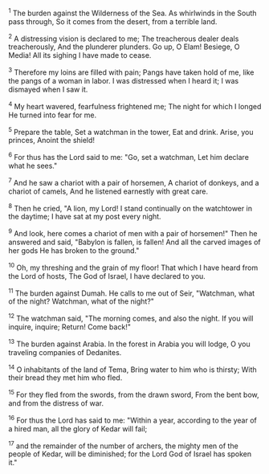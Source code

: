 <sup>1</sup> 
The burden against the Wilderness of the Sea. As whirlwinds in the South pass through, So it comes from the desert, from a terrible land. 

<sup>2</sup> 
A distressing vision is declared to me; The treacherous dealer deals treacherously, And the plunderer plunders. Go up, O Elam! Besiege, O Media! All its sighing I have made to cease. 

<sup>3</sup> 
Therefore my loins are filled with pain; Pangs have taken hold of me, like the pangs of a woman in labor. I was distressed when I heard it; I was dismayed when I saw it. 

<sup>4</sup> 
My heart wavered, fearfulness frightened me; The night for which I longed He turned into fear for me. 

<sup>5</sup> 
Prepare the table, Set a watchman in the tower, Eat and drink. Arise, you princes, Anoint the shield! 

<sup>6</sup> 
For thus has the Lord said to me: "Go, set a watchman, Let him declare what he sees." 

<sup>7</sup> 
And he saw a chariot with a pair of horsemen, A chariot of donkeys, and a chariot of camels, And he listened earnestly with great care. 

<sup>8</sup> 
Then he cried, "A lion, my Lord! I stand continually on the watchtower in the daytime; I have sat at my post every night. 

<sup>9</sup> 
And look, here comes a chariot of men with a pair of horsemen!" Then he answered and said, "Babylon is fallen, is fallen! And all the carved images of her gods He has broken to the ground." 

<sup>10</sup> 
Oh, my threshing and the grain of my floor! That which I have heard from the Lord of hosts, The God of Israel, I have declared to you.

<sup>11</sup> 
The burden against Dumah. He calls to me out of Seir, "Watchman, what of the night? Watchman, what of the night?" 

<sup>12</sup> 
The watchman said, "The morning comes, and also the night. If you will inquire, inquire; Return! Come back!" 

<sup>13</sup> 
The burden against Arabia. In the forest in Arabia you will lodge, O you traveling companies of Dedanites. 

<sup>14</sup> 
O inhabitants of the land of Tema, Bring water to him who is thirsty; With their bread they met him who fled. 

<sup>15</sup> 
For they fled from the swords, from the drawn sword, From the bent bow, and from the distress of war. 

<sup>16</sup> 
For thus the Lord has said to me: "Within a year, according to the year of a hired man, all the glory of Kedar will fail; 

<sup>17</sup> 
and the remainder of the number of archers, the mighty men of the people of Kedar, will be diminished; for the Lord God of Israel has spoken it."